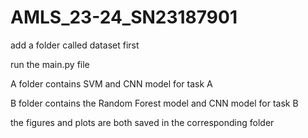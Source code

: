 # AMLS_23-24_SN23187901

add a folder called dataset first

run the main.py file

A folder contains SVM and CNN model for task A

B folder contains the Random Forest model and CNN model for task B

the figures and plots are both saved in the corresponding folder
